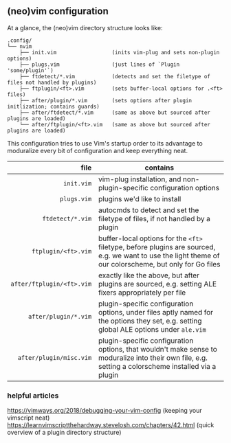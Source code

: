 ## (neo)vim configuration

At a glance, the (neo)vim directory structure looks like:

```console
.config/
└── nvim
    ├── init.vim                  (inits vim-plug and sets non-plugin options)
    ├── plugs.vim                 (just lines of `Plugin 'some/plugin'`)
    ├── ftdetect/*.vim            (detects and set the filetype of files not handled by plugins)
    ├── ftplugin/<ft>.vim         (sets buffer-local options for .<ft> files)
    ├── after/plugin/*.vim        (sets options after plugin initlization; contains guards)
    ├── after/ftdetect/*.vim      (same as above but sourced after plugins are loaded)
    └── after/ftplugin/<ft>.vim   (same as above but sourced after plugins are loaded)
```

This configuration tries to use Vim's startup order to its advantage
to moduralize every bit of configuration and keep everything neat.

| file                      | contains                                                                                                                                                |
|--------------------------:|---------------------------------------------------------------------------------------------------------------------------------------------------------|
| `init.vim`                | vim-plug installation, and non-plugin-specific configuration options                                                                                    |
| `plugs.vim`               | plugins we'd like to install                                                                                                                            |
| `ftdetect/*.vim`          | autocmds to detect and set the filetype of files, if not handled by a plugin                                                                            |
| `ftplugin/<ft>.vim`       | buffer-local options for the `<ft>` filetype, before plugins are sourced, e.g. we want to use the light theme of our colorscheme, but only for Go files |
| `after/ftplugin/<ft>.vim` | exactly like the above, but after plugins are sourced, e.g. setting ALE fixers appropriately per file                                                   |
| `after/plugin/*.vim`      | plugin-specific configuration options, under files aptly named for the options they set, e.g. setting global ALE options under `ale.vim`                |
| `after/plugin/misc.vim`   | plugin-specific configuration options, that wouldn't make sense to moduralize into their own file, e.g. setting a colorscheme installed via a plugin      |


### helpful articles

https://vimways.org/2018/debugging-your-vim-config (keeping your vimscript neat)
https://learnvimscriptthehardway.stevelosh.com/chapters/42.html (quick overview of a plugin directory structure)
